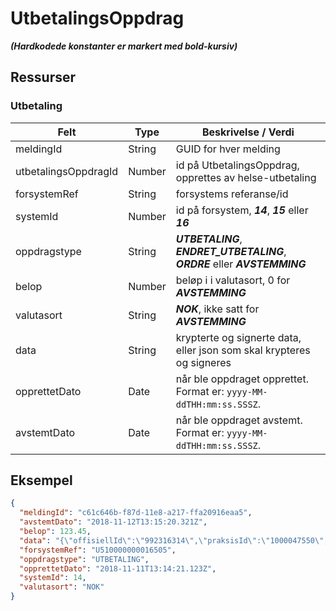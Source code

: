 # UtbetalingsOppdrag
_**(Hardkodede konstanter er markert med bold-kursiv)**_
## Ressurser
### Utbetaling
Felt | Type | Beskrivelse / Verdi
-----|------ |------------
meldingId | String | GUID for hver melding
utbetalingsOppdragId | Number | id på UtbetalingsOppdrag, opprettes av helse-utbetaling 
forsystemRef| String | forsystems referanse/id
systemId | Number | id på forsystem, _**14**_, _**15**_ eller _**16**_
oppdragstype| String | _**UTBETALING**_, _**ENDRET_UTBETALING**_, _**ORDRE**_ eller _**AVSTEMMING**_
belop | Number | beløp i i valutasort, 0 for _**AVSTEMMING**_
valutasort| String | _**NOK**_, ikke satt for _**AVSTEMMING**_
data | String | krypterte og signerte data, eller json som skal krypteres og signeres
opprettetDato | Date | når ble oppdraget opprettet. Format er: ``yyyy-MM-ddTHH:mm:ss.SSSZ``. 
avstemtDato | Date | når ble oppdraget avstemt. Format er: ``yyyy-MM-ddTHH:mm:ss.SSSZ``. 


## Eksempel

```json
{
  "meldingId": "c61c646b-f87d-11e8-a217-ffa20916eaa5",
  "avstemtDato": "2018-11-12T13:15:20.321Z",
  "belop": 123.45,
  "data": "{\"offisiellId\":\"992316314\",\"praksisId\":\"1000047550\",\"mottakergruppe\":\"VIRKSOMHET\",\"navn\":\"Apoteket Trønk Test\",\"postnr\":\"0000\",\"landkode\":\"NO\",\"kontonummer\":\"61820537164\",\"oppdragstype\":\"UTBETALING\",\"tjenesteType\":\"NY\",\"systemId\":14,\"bilagsart\":\"TR\",\"forsystemRef\":\"U510000000016505\",\"forfallsdato\":\"2018-11-08\",\"belop\":80,\"valutasort\":\"NOK\",\"kidnummer\":\"01230000000000100000003\",\"konteringer\":[{\"linjenr\":0,\"artskonto\":\"872\",\"kapPost\":\"279070\",\"belop\":80,\"koststed\":\"2340\"}]}",
  "forsystemRef": "U510000000016505",
  "oppdragstype": "UTBETALING",
  "opprettetDato": "2018-11-11T13:14:21.123Z",
  "systemId": 14,
  "valutasort": "NOK"
}
```

